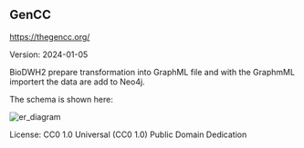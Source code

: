 ## GenCC

https://thegencc.org/

Version: 2024-01-05

BioDWH2 prepare transformation into GraphML file and with the GraphmML importert the data are add to Neo4j.


The schema is shown here:

![er_diagram](meta_graph_gencc.jpg)

License: CC0 1.0 Universal (CC0 1.0) Public Domain Dedication